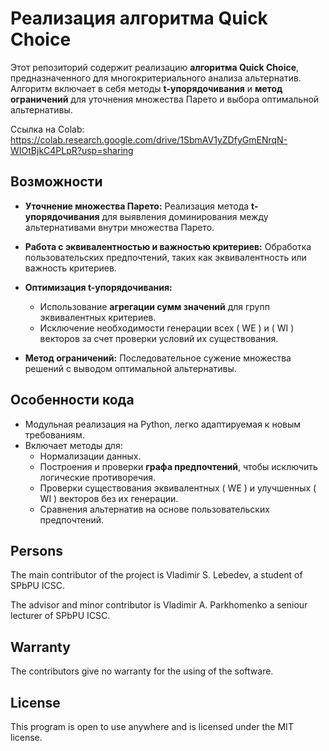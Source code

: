 # Реализация алгоритма Quick Choice

Этот репозиторий содержит реализацию **алгоритма Quick Choice**, предназначенного для многокритериального анализа альтернатив. Алгоритм включает в себя методы **t-упорядочивания** и **метод ограничений** для уточнения множества Парето и выбора оптимальной альтернативы.

Ссылка на Colab: https://colab.research.google.com/drive/1SbmAV1yZDfyGmENrqN-WIOtBjkC4PLpR?usp=sharing

## Возможности

- **Уточнение множества Парето:**
  Реализация метода **t-упорядочивания** для выявления доминирования между альтернативами внутри множества Парето.

- **Работа с эквивалентностью и важностью критериев:**
  Обработка пользовательских предпочтений, таких как эквивалентность или важность критериев.

- **Оптимизация t-упорядочивания:**
  - Использование **агрегации сумм значений** для групп эквивалентных критериев.
  - Исключение необходимости генерации всех \( WE \) и \( WI \) векторов за счет проверки условий их существования.

- **Метод ограничений:**
  Последовательное сужение множества решений с выводом оптимальной альтернативы.

## Особенности кода

- Модульная реализация на Python, легко адаптируемая к новым требованиям.
- Включает методы для:
  - Нормализации данных.
  - Построения и проверки **графа предпочтений**, чтобы исключить логические противоречия.
  - Проверки существования эквивалентных \( WE \) и улучшенных \( WI \) векторов без их генерации.
  - Сравнения альтернатив на основе пользовательских предпочтений.

## Persons
The main contributor of the project is Vladimir S. Lebedev, a student of SPbPU ICSC.

The advisor and minor contributor is Vladimir A. Parkhomenko a seniour lecturer of SPbPU ICSC.

## Warranty
The contributors give no warranty for the using of the software.

## License
This program is open to use anywhere and is licensed under the MIT license.

